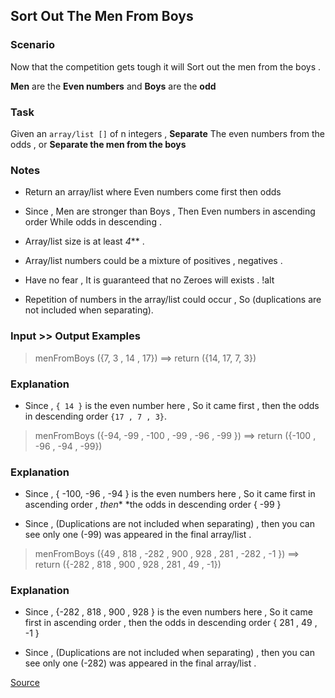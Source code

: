 ## Sort Out The Men From Boys

### Scenario

Now that the competition gets tough it will Sort out the men from the boys .

**Men** are the **Even numbers** and **Boys** are the **odd**

### Task

Given an `array/list []` of n integers , **Separate** The even numbers from the odds , or **Separate the men from the boys**

### Notes

* Return an array/list where Even numbers come first then odds

* Since , Men are stronger than Boys , Then Even numbers in ascending order While odds in descending .

* Array/list size is at least *4*** .

* Array/list numbers could be a mixture of positives , negatives .

* Have no fear , It is guaranteed that no Zeroes will exists . !alt

* Repetition of numbers in the array/list could occur , So (duplications are not included when separating).

### Input >> Output Examples

> menFromBoys ({7, 3 , 14 , 17}) ==> return ({14, 17, 7, 3}) 

### Explanation

* Since , `{ 14 }` is the even number here , So it came first , then the odds in descending order `{17 , 7 , 3}`.

> menFromBoys ({-94, -99 , -100 , -99 , -96 , -99 }) ==> return ({-100 , -96 , -94 , -99})

### Explanation

* Since , { -100, -96 , -94 } is the even numbers here , So it came first in ascending order , *then** *the odds in descending order { -99 }

* Since , (Duplications are not included when separating) , then you can see only one (-99) was appeared in the final array/list .

> menFromBoys ({49 , 818 , -282 , 900 , 928 , 281 , -282 , -1 }) ==> return ({-282 , 818 , 900 , 928 , 281 , 49 , -1})

### Explanation

* Since , {-282 , 818 , 900 , 928 } is the even numbers here , So it came first in ascending order , then the odds in descending order { 281 , 49 , -1 }

* Since , (Duplications are not included when separating) , then you can see only one (-282) was appeared in the final array/list .

[Source](https://www.codewars.com/kata/5af15a37de4c7f223e00012d/train/python)
